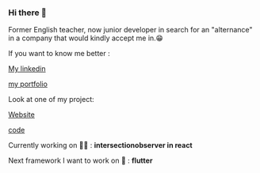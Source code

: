 ### Hi there 👋

Former English teacher, now junior developer in search for an "alternance" in a company that would kindly accept me in.😁

If you want to know me better :

[My linkedin][linkedin]

 [my portfolio][website]
 
Look at one of my project: 

[Website][picwik]

[code][picwikCode]


Currently working on 💪🏻 : <b>intersectionobserver in react</b>


Next framework I want to work on 🧐 : <b>flutter</b>


  [website]: https://armand-meunier.herokuapp.com/
[picwik]: http://pic-wik-toys-clone.herokuapp.com/
[linkedin]: https://www.linkedin.com/in/armand-meunier/
[picwikCode]:https://github.com/Armand72/pic-wik-toys-clone
